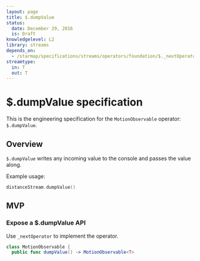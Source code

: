 ```yaml
---
layout: page
title: $.dumpValue
status:
  date: December 29, 2016
  is: Draft
knowledgelevel: L2
library: streams
depends_on:
  - /starmap/specifications/streams/operators/foundation/$._nextOperator
streamtype:
  in: T
  out: T
---
```


# $.dumpValue specification

This is the engineering specification for the `MotionObservable` operator: `$.dumpValue`.

## Overview

`$.dumpValue` writes any incoming value to the console and passes the value along.

Example usage:

```swift
distanceStream.dumpValue()
```

## MVP

### Expose a $.dumpValue API

Use `_nextOperator` to implement the operator.

```swift
class MotionObservable {
  public func dumpValue() -> MotionObservable<T>
```
